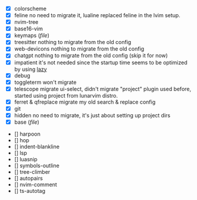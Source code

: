 * [x] colorscheme 
* [x] feline
no need to migrate it, lualine replaced feline in the lvim setup.
* [x] nvim-tree
* [x] base16-vim
* [x] keymaps (*file*)
* [x] treesitter
nothing to migrate from the old config
* [x] web-devicons
nothing to migrate from the old config
* [x] chatgpt
nothing to migrate from the old config (skip it for now)
* [x] impatient
it's not needed since the startup time seems to be optimized by using [lazy](https://github.dev/folke/lazy.nvim)
* [x] debug
* [x] toggleterm
won't migrate
* [x] telescope
migrate ui-select, didn't migrate "project" plugin used before, started using project from lunarvim distro.
* [x] ferret & qfreplace
migrate my old search & replace config 
* [x] git
* [x] hidden
no need to migrate, it's just about setting up project dirs
* [x] base (*file*)
* [] harpoon
* [] hop
* [] indent-blankline
* [] lsp
* [] luasnip
* [] symbols-outline
* [] tree-climber
* [] autopairs
* [] nvim-comment
* [] ts-autotag









